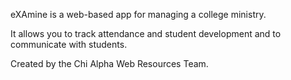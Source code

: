 eXAmine is a web-based app for managing a college ministry.

It allows you to track attendance and student development and to communicate with students.

Created by the Chi Alpha Web Resources Team.